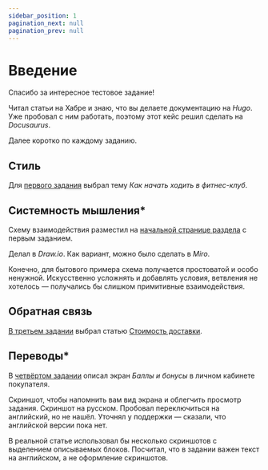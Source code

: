 ```yaml
---
sidebar_position: 1
pagination_next: null
pagination_prev: null
---
```


# Введение
Спасибо за интересное тестовое задание!

Читал статьи на Хабре и знаю, что вы делаете документацию на *Hugo*. Уже пробовал с ним работать, поэтому этот кейс решил сделать на *Docusaurus*.

Далее коротко по каждому заданию.


## Стиль
Для [первого задания](/docs/Как%20начать%20ходить%20в%20фитнес%20клуб/) выбрал тему *Как начать ходить в фитнес-клуб*.

## Системность мышления*
Схему взаимодействия разместил на [начальной странице раздела](/my-website/docs/Как%20начать%20ходить%20в%20фитнес%20клуб/) с первым заданием.

Делал в *Draw.io*. Как вариант, можно было сделать в *Miro*.


Конечно, для бытового примера схема получается простоватой и особо ненужной. Искусственно усложнять и добавлять условия, ветвления не хотелось — получались бы слишком примитивные взаимодействия.

## Обратная связь
[В третьем задании](/docs/Комментарии%20к%20статье%20Стоимость%20доставки/) выбрал статью [Стоимость доставки](https://docs.ozon.ru/common/dostavka/stoimost-dostavki).

## Переводы*
В [четвёртом задании](/docs/Screen%20description/) описал экран *Баллы и бонусы* в личном кабинете покупателя.

Скриншот, чтобы напомнить вам вид экрана и облегчить просмотр задания. Скриншот на русском. Пробовал переключиться на английский, но не нашёл. Уточнял у поддержки — сказали, что английской версии пока нет.

В реальной статье использовал бы несколько скриншотов с выделением описываемых блоков. Посчитал, что в задании важен текст на английском, а не оформление скриншотов.